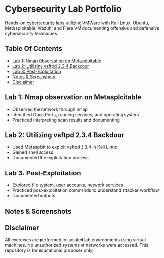 # Cybersecurity Lab Portfolio

Hands-on cybersecurity labs utilizing VMWare with Kali Linux, Ubuntu, Metasploitable, Wazuh, and Flare VM documenting offensive and defensive cybersecurity techniques

## Table Of Contents
- [Lab 1: Nmap Observation on Metasploitable](#lab-1-nmap-observation-on-metasploitable)
- [Lab 2: Utilizing vsftpd 2.3.4 Backdoor](#lab-2-Utilizing-vsftpd-234-backdoor)
- [Lab 3: Post-Exploitation](#lab-3-post-exploitation)
- [Notes & Screenshots](#notes--screenshots)
- [Disclaimer](#disclaimer)

## Lab 1: Nmap observation on Metasploitable
- Observed the network through nmap
- Identified Open Ports, running services, and operating system
- Practiced interpreting scan results and documenting

## Lab 2: Utilizing vsftpd 2.3.4 Backdoor
- Used Metasploit to exploit vsftpd 2.3.4 in Kali Linux
- Gained shell access
- Documented the exploitation process

## Lab 3: Post-Exploitation
- Explored file system, user accounts, network services
- Practiced post-exploitation commands to understand attacker workflow
- Documented outputs

## Notes & Screenshots


  
 
## Disclaimer
All exercises are performed in isolated lab environments using virtual machines. No unauthorized systems or networks were accessed. This repository is for educational purposes only.


